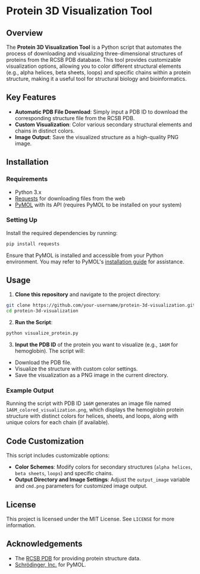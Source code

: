 # Protein 3D Visualization Tool

## Overview
The **Protein 3D Visualization Tool** is a Python script that automates the process of downloading and visualizing three-dimensional structures of proteins from the RCSB PDB database. This tool provides customizable visualization options, allowing you to color different structural elements (e.g., alpha helices, beta sheets, loops) and specific chains within a protein structure, making it a useful tool for structural biology and bioinformatics.

## Key Features
- **Automatic PDB File Download**: Simply input a PDB ID to download the corresponding structure file from the RCSB PDB.
- **Custom Visualization**: Color various secondary structural elements and chains in distinct colors.
- **Image Output**: Save the visualized structure as a high-quality PNG image.

## Installation
### Requirements
- Python 3.x
- [Requests](https://pypi.org/project/requests/) for downloading files from the web
- [PyMOL](https://pymol.org/2/) with its API (requires PyMOL to be installed on your system)

### Setting Up
Install the required dependencies by running:
```bash
pip install requests
```
Ensure that PyMOL is installed and accessible from your Python environment. You may refer to PyMOL's [installation guide](https://pymolwiki.org/index.php/Windows_Install) for assistance.

## Usage
1. **Clone this repository** and navigate to the project directory:
```bash
git clone https://github.com/your-username/protein-3d-visualization.git
cd protein-3d-visualization
```

2. **Run the Script**:
```bash
python visualize_protein.py
```
3. **Input the PDB ID** of the protein you want to visualize (e.g., `1A6M` for hemoglobin). The script will:
- Download the PDB file.
- Visualize the structure with custom color settings.
- Save the visualization as a PNG image in the current directory.

### Example Output
Running the script with PDB ID `1A6M` generates an image file named `1A6M_colored_visualization.png`, which displays the hemoglobin protein structure with distinct colors for helices, sheets, and loops, along with unique colors for each chain (if available).

## Code Customization
This script includes customizable options:
- **Color Schemes**: Modify colors for secondary structures (`alpha helices`, `beta sheets`, `loops`) and specific chains.
- **Output Directory and Image Settings**: Adjust the `output_image` variable and `cmd.png` parameters for customized image output.

## License
This project is licensed under the MIT License. See `LICENSE` for more information.

## Acknowledgements
- The [RCSB PDB](https://www.rcsb.org/) for providing protein structure data.
- [Schrödinger, Inc.](https://www.schrodinger.com/) for PyMOL.
